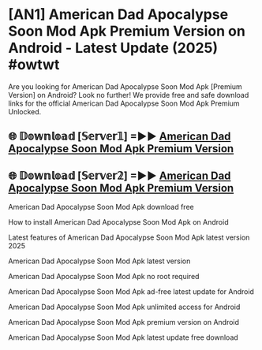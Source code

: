 # [AN1] American Dad Apocalypse Soon Mod Apk Premium Version on Android - Latest Update (2025) #owtwt

Are you looking for American Dad Apocalypse Soon Mod Apk [Premium Version] on Android? Look no further! We provide free and safe download links for the official American Dad Apocalypse Soon Mod Apk Premium Unlocked.

## 🌐 𝔻𝕠𝕨𝕟𝕝𝕠𝕒𝕕 [𝕊𝕖𝕣𝕧𝕖𝕣𝟙] =►► [American Dad Apocalypse Soon Mod Apk Premium Version](https://aan1.pages.dev?q=American+Dad+Apocalypse+Soon+Mod+Apk&ref=A1A)

## 🌐 𝔻𝕠𝕨𝕟𝕝𝕠𝕒𝕕 [𝕊𝕖𝕣𝕧𝕖𝕣𝟚] =►► [American Dad Apocalypse Soon Mod Apk Premium Version](https://aan1.pages.dev?q=American+Dad+Apocalypse+Soon+Mod+Apk&ref=A1A)

American Dad Apocalypse Soon Mod Apk download free

How to install American Dad Apocalypse Soon Mod Apk on Android

Latest features of American Dad Apocalypse Soon Mod Apk latest version 2025

American Dad Apocalypse Soon Mod Apk latest version

American Dad Apocalypse Soon Mod Apk no root required

American Dad Apocalypse Soon Mod Apk ad-free latest update for Android

American Dad Apocalypse Soon Mod Apk unlimited access for Android

American Dad Apocalypse Soon Mod Apk premium version on Android

American Dad Apocalypse Soon Mod Apk latest update free download